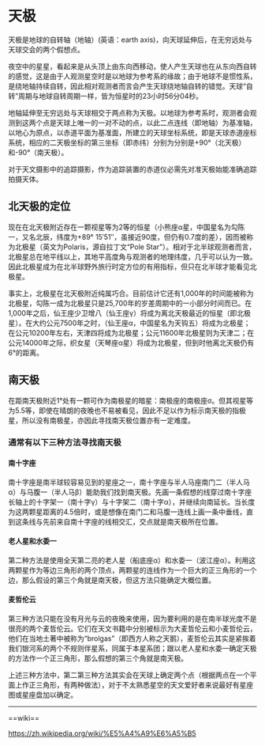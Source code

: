 # 天极

天极是地球的自转轴（地轴）(英语：earth axis)，向天球延伸后，在无穷远处与天球交会的两个假想点。

夜空中的星星，看起来是从头顶上由东向西移动，使人产生天球也在从东向西自转的感觉，这是由于人观测星空时是以地球为参考系的缘故；由于地球不是惯性系，是绕地轴持续自转，因此相对观测者而言会产生天球绕地轴自转的错觉。天球“自转”周期与地球自转周期一样，皆为恒星时的23小时56分04秒。

地轴延伸至无穷远处与天球相交于两点称为天极。以地球为参考系时，观测者会观测到这两个点是天球上唯一的一对不动的点，以此二点连线（即地轴）为基准轴，以地心为原点，以赤道平面为基准面，所建立的天球坐标系统，即是天球赤道座标系统，相应的二天极坐标的第三坐标（即赤纬）分别为分别是+90°（北天极）和-90°（南天极）。

对于天文摄影中的追踪摄影，作为追踪装置的赤道仪必需先对准天极始能准确追踪拍摄天体。

## 北天极的定位

现在在北天极附近存在一颗视星等为2等的恒星（小熊座α星，中国星名为勾陈一，又名北辰，纬度为+89° 15′51″，虽接近90度，但仍有0.7度的差），因而被称为北极星（英文为Polaris，源自拉丁文“Pole Star”）。相对于北半球观测者而言，北极星总在地平线以上，其地平高度角与观测者的地理纬度，几乎可以认为一致。因此北极星成为在北半球野外旅行时定方位的有用指标，但只在北半球才能看见北极星。

事实上，北极星在北天极附近纯属巧合。目前估计它还有1,000年的时间能被称为北极星，勾陈一成为北极星只是25,700年的岁差周期中的一小部分时间而已。在1,000年之后，仙王座少卫增八（仙王座γ）将成为离北天极最近的恒星（即北极星）。在大约公元7500年之时，（仙王座α，中国星名为天钩五）将成为北极星；在公元10200年左右，天津四将成为北极星；公元11600年北极星则为天津二；在公元14000年之际，织女星（天琴座α星）将成为北极星，但到时他离北天极仍有6°的距离。

## 南天极

在距南天极附近1°处有一颗可作为南极星的暗星：南极座的南极座σ。但其视星等为5.5等，即使在晴朗的夜晚也不易被看见，因此不足以作为标示南天极的指极星，所以没有南极星，亦因此寻找南天极位置亦有一定难度。

### 通常有以下三种方法寻找南天极

#### 南十字座

南十字座是南半球较容易见到的星座之一，南十字座与半人马座南门二（半人马α）与马腹一（半人马β）能助我们找到南天极。先画一条假想的线穿过南十字座长轴上的十字架一（南十字γ）与十字架二（南十字α），并继续向南延长。当长度为这两颗星距离的4.5倍时，或是想像在南门二和马腹一连线上画一条中垂线，直到这条线与先前来自南十字座的线相交汇，交点就是南天极所在位置。

#### 老人星和水委一

第二种方法是使用全天第二亮的老人星（船底座α）和水委一（波江座α）。利用这两颗星作为等边三角形的两个顶点，两颗星的连线作为一个巨大的正三角形的一个边，那么假设的第三个角就是南天极，但这方法只能确定大概位置。

#### 麦哲伦云

第三种方法只能在没有月光与云的夜晚来使用，因为要利用的是在南半球光度不是很亮的两个麦哲伦云。它们在天文书籍中分别被标示为大麦哲伦云和小麦哲伦云，他们在当地土著中被称为“brolgas”（即西方人称之天鹅），麦哲伦云其实是紧挨着我们银河系的两个不规则伴星系，同属于本星系团；跟以老人星和水委一确定天极的方法作一个正三角形，那么假想的第三个角就是南天极。

上述三种方法中，第二第三种方法其实会在天球上确定两个点（根据两点在一个平面上作正三角形，有两种做法），对于不太熟悉星空的天文爱好者来说最好有星座图或星座盘加以确定。

---

==wiki==

<https://zh.wikipedia.org/wiki/%E5%A4%A9%E6%A5%B5>
